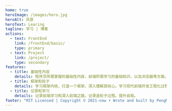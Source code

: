 ```yaml
---
home: true
heroImage: /images/hero.jpg
heroAlt: 风景
heroText: Learing
tagline: 学习 | 博客
actions:
  - text: FrontEnd
    link: /frontEnd/basic/
    type: primary
  - text: Project
    link: /project/
    type: secondary
features:
  - title: 基础性内容
    details: 程序员所需掌握的基础性内容，前端所需学习的基础知识，以及浏览器等方面。
  - title: 框架和轮子
    details: 学习框架内核，打造一个框架，深入理解其核心。学习现代前端开发工程化过程。
  - title: 记录和学习
    details: 记录前端学习和深入前端之路，记录造轮子过程。提升自我。
footer: "MIT Licensed | Copyright © 2021-now • Wrote and built by PengMao "
---
```


<Home/>
